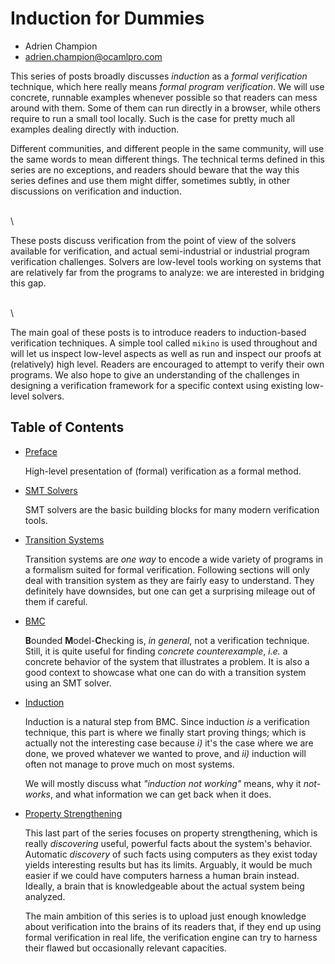 # Induction for Dummies

- Adrien Champion
- <adrien.champion@ocamlpro.com>

This series of posts broadly discusses *induction* as a *formal verification* technique, which here
really means *formal program verification*. We will use concrete, runnable examples whenever
possible so that readers can mess around with them. Some of them can run directly in a browser,
while others require to run a small tool locally. Such is the case for pretty much all examples
dealing directly with induction.

Different communities, and different people in the same community, will use the same words to mean
different things. The technical terms defined in this series are no exceptions, and readers should
beware that the way this series defines and use them might differ, sometimes subtly, in other
discussions on verification and induction.

\
\

These posts discuss verification from the point of view of the solvers available for verification,
and actual semi-industrial or industrial program verification challenges. Solvers are low-level
tools working on systems that are relatively far from the programs to analyze: we are interested in
bridging this gap.

\
\

The main goal of these posts is to introduce readers to induction-based verification techniques. A
simple tool called `mikino` is used throughout and will let us inspect low-level aspects as well as
run and inspect our proofs at (relatively) high level. Readers are encouraged to attempt to verify
their own programs. We also hope to give an understanding of the challenges in designing a
verification framework for a specific context using existing low-level solvers.


## Table of Contents

- [Preface](./preface)

    High-level presentation of (formal) verification as a formal method.

- [SMT Solvers](./smt)

    SMT solvers are the basic building blocks for many modern verification tools.

- [Transition Systems](./trans)

    Transition systems are *one way* to encode a wide variety of programs in a formalism suited for
    formal verification. Following sections will only deal with transition system as they are fairly
    easy to understand. They definitely have downsides, but one can get a surprising mileage out of
    them if careful.

- [BMC](./bmc)

    **B**ounded **M**odel-**C**hecking is, *in general*, not a verification technique. Still, it is
    quite useful for finding *concrete counterexample*, *i.e.* a concrete behavior of the system
    that illustrates a problem. It is also a good context to showcase what one can do with a
    transition system using an SMT solver.

- [Induction](./induction)

    Induction is a natural step from BMC. Since induction *is* a verification technique, this part
    is where we finally start proving things; which is actually not the interesting case because
    *i)* it's the case where we are done, we proved whatever we wanted to prove, and *ii)* induction
    will often not manage to prove much on most systems.

    We will mostly discuss what *"induction not working"* means, why it *not-works*, and what
    information we can get back when it does.

- [Property Strengthening](./strength)

    This last part of the series focuses on property strengthening, which is really *discovering*
    useful, powerful facts about the system's behavior. Automatic *discovery* of such facts using
    computers as they exist today yields interesting results but has its limits. Arguably, it would
    be much easier if we could have computers harness a human brain instead. Ideally, a brain that
    is knowledgeable about the actual system being analyzed.

    The main ambition of this series is to upload just enough knowledge about verification into the
    brains of its readers that, if they end up using formal verification in real life, the
    verification engine can try to harness their flawed but occasionally relevant capacities.
